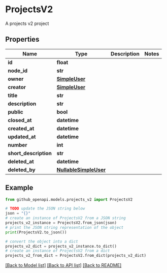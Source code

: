 # ProjectsV2

A projects v2 project

## Properties

Name | Type | Description | Notes
------------ | ------------- | ------------- | -------------
**id** | **float** |  | 
**node_id** | **str** |  | 
**owner** | [**SimpleUser**](SimpleUser.md) |  | 
**creator** | [**SimpleUser**](SimpleUser.md) |  | 
**title** | **str** |  | 
**description** | **str** |  | 
**public** | **bool** |  | 
**closed_at** | **datetime** |  | 
**created_at** | **datetime** |  | 
**updated_at** | **datetime** |  | 
**number** | **int** |  | 
**short_description** | **str** |  | 
**deleted_at** | **datetime** |  | 
**deleted_by** | [**NullableSimpleUser**](NullableSimpleUser.md) |  | 

## Example

```python
from github_openapi.models.projects_v2 import ProjectsV2

# TODO update the JSON string below
json = "{}"
# create an instance of ProjectsV2 from a JSON string
projects_v2_instance = ProjectsV2.from_json(json)
# print the JSON string representation of the object
print(ProjectsV2.to_json())

# convert the object into a dict
projects_v2_dict = projects_v2_instance.to_dict()
# create an instance of ProjectsV2 from a dict
projects_v2_from_dict = ProjectsV2.from_dict(projects_v2_dict)
```
[[Back to Model list]](../README.md#documentation-for-models) [[Back to API list]](../README.md#documentation-for-api-endpoints) [[Back to README]](../README.md)



